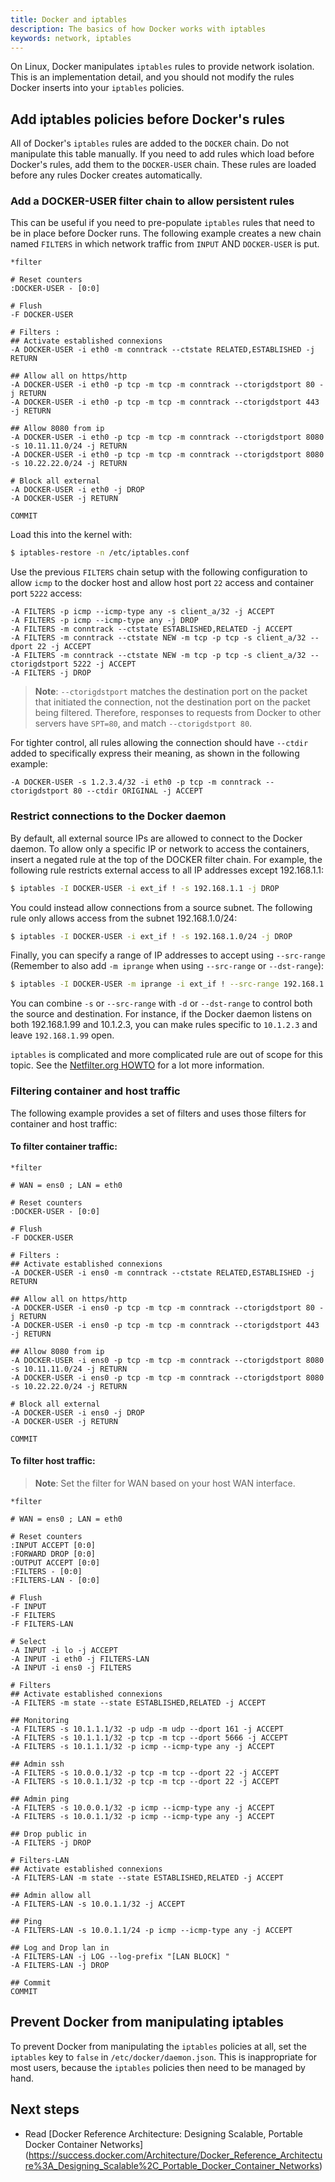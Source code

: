 ```yaml
---
title: Docker and iptables
description: The basics of how Docker works with iptables
keywords: network, iptables
---
```


On Linux, Docker manipulates `iptables` rules to provide network isolation.
This is an implementation detail, and you should not modify the rules Docker
inserts into your `iptables` policies.

## Add iptables policies before Docker's rules

All of Docker's `iptables` rules are added to the `DOCKER` chain. Do not
manipulate this table manually. If you need to add rules which load before
Docker's rules, add them to the `DOCKER-USER` chain. These rules are loaded
before any rules Docker creates automatically.

### Add a DOCKER-USER filter chain to allow persistent rules 
This can be useful if you need to pre-populate `iptables` rules that need to be in place before 
Docker runs. The following example creates a new chain named `FILTERS` in which network traffic 
from `INPUT` AND `DOCKER-USER` is put.

```
*filter

# Reset counters
:DOCKER-USER - [0:0]

# Flush
-F DOCKER-USER

# Filters :
## Activate established connexions
-A DOCKER-USER -i eth0 -m conntrack --ctstate RELATED,ESTABLISHED -j RETURN

## Allow all on https/http
-A DOCKER-USER -i eth0 -p tcp -m tcp -m conntrack --ctorigdstport 80 -j RETURN
-A DOCKER-USER -i eth0 -p tcp -m tcp -m conntrack --ctorigdstport 443 -j RETURN

## Allow 8080 from ip
-A DOCKER-USER -i eth0 -p tcp -m tcp -m conntrack --ctorigdstport 8080 -s 10.11.11.0/24 -j RETURN
-A DOCKER-USER -i eth0 -p tcp -m tcp -m conntrack --ctorigdstport 8080 -s 10.22.22.0/24 -j RETURN

# Block all external
-A DOCKER-USER -i eth0 -j DROP
-A DOCKER-USER -j RETURN

COMMIT
```

Load this into the kernel with:

```bash
$ iptables-restore -n /etc/iptables.conf
```

Use the previous `FILTERS` chain setup with the following configuration to allow `icmp` to the docker 
host and allow host port `22` access and container port `5222` access:

```
-A FILTERS -p icmp --icmp-type any -s client_a/32 -j ACCEPT
-A FILTERS -p icmp --icmp-type any -j DROP
-A FILTERS -m conntrack --ctstate ESTABLISHED,RELATED -j ACCEPT
-A FILTERS -m conntrack --ctstate NEW -m tcp -p tcp -s client_a/32 --dport 22 -j ACCEPT
-A FILTERS -m conntrack --ctstate NEW -m tcp -p tcp -s client_a/32 --ctorigdstport 5222 -j ACCEPT
-A FILTERS -j DROP
```

> **Note**: `--ctorigdstport` matches the destination port on the packet that initiated the connection, 
not the destination port on the packet being filtered. Therefore, responses to requests from Docker 
to other servers have `SPT=80`, and match `--ctorigdstport 80`.

For tighter control, all rules allowing the connection should have `--ctdir` added to specifically 
express their meaning, as shown in the following example:

```
-A DOCKER-USER -s 1.2.3.4/32 -i eth0 -p tcp -m conntrack --ctorigdstport 80 --ctdir ORIGINAL -j ACCEPT
```

### Restrict connections to the Docker daemon

By default, all external source IPs are allowed to connect to the Docker daemon.
To allow only a specific IP or network to access the containers, insert a
negated rule at the top of the DOCKER filter chain. For example, the following
rule restricts external access to all IP addresses except 192.168.1.1:

```bash
$ iptables -I DOCKER-USER -i ext_if ! -s 192.168.1.1 -j DROP
```

You could instead allow connections from a source subnet. The following rule
only allows access from the subnet 192.168.1.0/24:

```bash
$ iptables -I DOCKER-USER -i ext_if ! -s 192.168.1.0/24 -j DROP
```

Finally, you can specify a range of IP addresses to accept using `--src-range`
(Remember to also add `-m iprange` when using `--src-range` or `--dst-range`):

```bash
$ iptables -I DOCKER-USER -m iprange -i ext_if ! --src-range 192.168.1.1-192.168.1.3 -j DROP
```

You can combine `-s` or `--src-range` with `-d` or `--dst-range` to control both
the source and destination. For instance, if the Docker daemon listens on both
192.168.1.99 and 10.1.2.3, you can make rules specific to `10.1.2.3` and leave
`192.168.1.99` open.

`iptables` is complicated and more complicated rule are out of scope for this
topic. See the [Netfilter.org HOWTO](https://www.netfilter.org/documentation/HOWTO/NAT-HOWTO.html)
for a lot more information.

### Filtering container and host traffic
The following example provides a set of filters and uses those filters for container and host traffic: 

#### To filter container traffic:

```
*filter

# WAN = ens0 ; LAN = eth0

# Reset counters
:DOCKER-USER - [0:0]

# Flush
-F DOCKER-USER

# Filters :
## Activate established connexions
-A DOCKER-USER -i ens0 -m conntrack --ctstate RELATED,ESTABLISHED -j RETURN

## Allow all on https/http
-A DOCKER-USER -i ens0 -p tcp -m tcp -m conntrack --ctorigdstport 80 -j RETURN
-A DOCKER-USER -i ens0 -p tcp -m tcp -m conntrack --ctorigdstport 443 -j RETURN

## Allow 8080 from ip
-A DOCKER-USER -i ens0 -p tcp -m tcp -m conntrack --ctorigdstport 8080 -s 10.11.11.0/24 -j RETURN
-A DOCKER-USER -i ens0 -p tcp -m tcp -m conntrack --ctorigdstport 8080 -s 10.22.22.0/24 -j RETURN

# Block all external
-A DOCKER-USER -i ens0 -j DROP
-A DOCKER-USER -j RETURN

COMMIT
```

#### To filter host traffic:

> **Note**: Set the filter for WAN based on your host WAN interface.

```
*filter

# WAN = ens0 ; LAN = eth0

# Reset counters
:INPUT ACCEPT [0:0]
:FORWARD DROP [0:0]
:OUTPUT ACCEPT [0:0]
:FILTERS - [0:0]
:FILTERS-LAN - [0:0]

# Flush
-F INPUT
-F FILTERS
-F FILTERS-LAN

# Select
-A INPUT -i lo -j ACCEPT
-A INPUT -i eth0 -j FILTERS-LAN
-A INPUT -i ens0 -j FILTERS

# Filters
## Activate established connexions
-A FILTERS -m state --state ESTABLISHED,RELATED -j ACCEPT

## Monitoring
-A FILTERS -s 10.1.1.1/32 -p udp -m udp --dport 161 -j ACCEPT
-A FILTERS -s 10.1.1.1/32 -p tcp -m tcp --dport 5666 -j ACCEPT
-A FILTERS -s 10.1.1.1/32 -p icmp --icmp-type any -j ACCEPT

## Admin ssh
-A FILTERS -s 10.0.0.1/32 -p tcp -m tcp --dport 22 -j ACCEPT
-A FILTERS -s 10.0.1.1/32 -p tcp -m tcp --dport 22 -j ACCEPT

## Admin ping
-A FILTERS -s 10.0.0.1/32 -p icmp --icmp-type any -j ACCEPT
-A FILTERS -s 10.0.1.1/32 -p icmp --icmp-type any -j ACCEPT

## Drop public in
-A FILTERS -j DROP

# Filters-LAN
## Activate established connexions
-A FILTERS-LAN -m state --state ESTABLISHED,RELATED -j ACCEPT

## Admin allow all
-A FILTERS-LAN -s 10.0.1.1/32 -j ACCEPT

## Ping
-A FILTERS-LAN -s 10.0.1.1/24 -p icmp --icmp-type any -j ACCEPT

## Log and Drop lan in
-A FILTERS-LAN -j LOG --log-prefix "[LAN BLOCK] "
-A FILTERS-LAN -j DROP

## Commit
COMMIT
```

## Prevent Docker from manipulating iptables

To prevent Docker from manipulating the `iptables` policies at all, set the
`iptables` key to `false` in `/etc/docker/daemon.json`. This is inappropriate
for most users, because the `iptables` policies then need to be managed by hand.

## Next steps

- Read [Docker Reference Architecture: Designing Scalable, Portable Docker Container Networks]
(https://success.docker.com/Architecture/Docker_Reference_Architecture%3A_Designing_Scalable%2C_Portable_Docker_Container_Networks)
